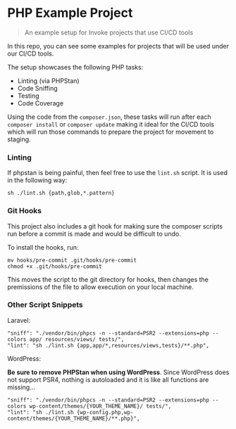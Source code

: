 PHP Example Project
===================

> An example setup for Invoke projects that use CI/CD tools

In this repo, you can see some examples for projects that will be used under our CI/CD tools.

The setup showcases the following PHP tasks:

* Linting (via PHPStan)
* Code Sniffing
* Testing
* Code Coverage

Using the code from the `composer.json`, these tasks will run after each `composer install` or `composer update` making it ideal for the CI/CD tools which will run those commands to prepare the project for movement to staging.

### Linting

If phpstan is being painful, then feel free to use the `lint.sh` script. It is used in the following way:

```
sh ./lint.sh {path,glob,*.pattern}
```

### Git Hooks

This project also includes a git hook for making sure the composer scripts run before a commit is made and would be difficult to undo.

To install the hooks, run:

```
mv hooks/pre-commit .git/hooks/pre-commit
chmod +x .git/hooks/pre-commit
```

This moves the script to the git directory for hooks, then changes the premissions of the file to allow execution on your local machine.

### Other Script Snippets

Laravel:

```
"sniff": "./vendor/bin/phpcs -n --standard=PSR2 --extensions=php --colors app/ resources/views/ tests/",
"lint": "sh ./lint.sh {app,app/*,resources/views,tests}/**.php",
```

WordPress:

**Be sure to remove PHPStan when using WordPress**. Since WordPress does not support PSR4, nothing is autoloaded and it is like all functions are missing...

```
"sniff": "./vendor/bin/phpcs -n --standard=PSR2 --extensions=php --colors wp-content/themes/{YOUR_THEME_NAME}/ tests/",
"lint": "sh ./lint.sh {wp-config.php,wp-content/themes/{YOUR_THEME_NAME}/**.php}",
```
